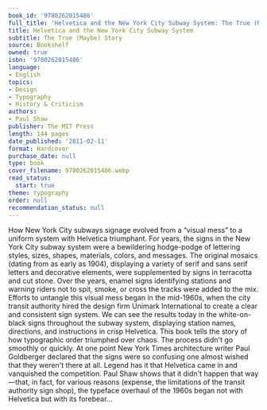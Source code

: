 ```yaml
---
book_id: '9780262015486'
full_title: 'Helvetica and the New York City Subway System: The True (Maybe) Story'
title: Helvetica and the New York City Subway System
subtitle: The True (Maybe) Story
source: Bookshelf
owned: true
isbn: '9780262015486'
language:
- English
topics:
- Design
- Typography
- History & Criticism
authors:
- Paul Shaw
publisher: The MIT Press
length: 144 pages
date_published: '2011-02-11'
format: Hardcover
purchase_date: null
type: book
cover_filename: 9780262015486.webp
read_status:
  start: true
theme: typography
order: null
recommendation_status: null
---
```

How New York City subways signage evolved from a “visual mess” to a uniform system with Helvetica triumphant. For years, the signs in the New York City subway system were a bewildering hodge-podge of lettering styles, sizes, shapes, materials, colors, and messages. The original mosaics (dating from as early as 1904), displaying a variety of serif and sans serif letters and decorative elements, were supplemented by signs in terracotta and cut stone. Over the years, enamel signs identifying stations and warning riders not to spit, smoke, or cross the tracks were added to the mix. Efforts to untangle this visual mess began in the mid-1960s, when the city transit authority hired the design firm Unimark International to create a clear and consistent sign system. We can see the results today in the white-on-black signs throughout the subway system, displaying station names, directions, and instructions in crisp Helvetica. This book tells the story of how typographic order triumphed over chaos. The process didn't go smoothly or quickly. At one point New York Times architecture writer Paul Goldberger declared that the signs were so confusing one almost wished that they weren't there at all. Legend has it that Helvetica came in and vanquished the competition. Paul Shaw shows that it didn't happen that way—that, in fact, for various reasons (expense, the limitations of the transit authority sign shop), the typeface overhaul of the 1960s began not with Helvetica but with its forebear...

